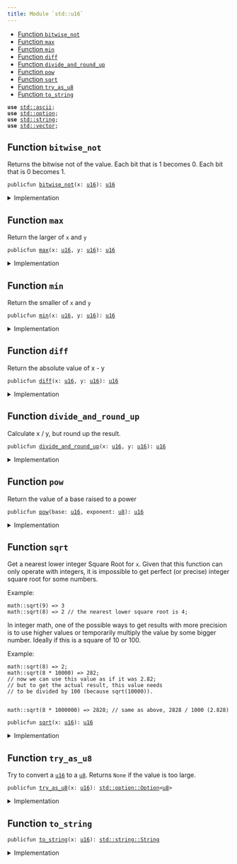 ```yaml
---
title: Module `std::u16`
---
```




-  [Function `bitwise_not`](#std_u16_bitwise_not)
-  [Function `max`](#std_u16_max)
-  [Function `min`](#std_u16_min)
-  [Function `diff`](#std_u16_diff)
-  [Function `divide_and_round_up`](#std_u16_divide_and_round_up)
-  [Function `pow`](#std_u16_pow)
-  [Function `sqrt`](#std_u16_sqrt)
-  [Function `try_as_u8`](#std_u16_try_as_u8)
-  [Function `to_string`](#std_u16_to_string)


<pre><code><b>use</b> <a href="std/ascii.md#std_ascii">std::ascii</a>;
<b>use</b> <a href="std/option.md#std_option">std::option</a>;
<b>use</b> <a href="std/string.md#std_string">std::string</a>;
<b>use</b> <a href="std/vector.md#std_vector">std::vector</a>;
</code></pre>



<a name="std_u16_bitwise_not"></a>

## Function `bitwise_not`

Returns the bitwise not of the value.
Each bit that is 1 becomes 0. Each bit that is 0 becomes 1.


<pre><code>publicfun <a href="std/u16.md#std_u16_bitwise_not">bitwise_not</a>(x: <a href="std/u16.md#std_u16">u16</a>): <a href="std/u16.md#std_u16">u16</a>
</code></pre>



<details>
<summary>Implementation</summary>


<pre><code><b>public</b> <b>fun</b> <a href="std/u16.md#std_u16_bitwise_not">bitwise_not</a>(x: <a href="std/u16.md#std_u16">u16</a>): <a href="std/u16.md#std_u16">u16</a> {
    x ^ <a href="std/u16.md#std_u16_max_value">max_value</a>!()
}
</code></pre>



</details>

<a name="std_u16_max"></a>

## Function `max`

Return the larger of <code>x</code> and <code>y</code>


<pre><code>publicfun <a href="std/u16.md#std_u16_max">max</a>(x: <a href="std/u16.md#std_u16">u16</a>, y: <a href="std/u16.md#std_u16">u16</a>): <a href="std/u16.md#std_u16">u16</a>
</code></pre>



<details>
<summary>Implementation</summary>


<pre><code><b>public</b> <b>fun</b> <a href="std/u16.md#std_u16_max">max</a>(x: <a href="std/u16.md#std_u16">u16</a>, y: <a href="std/u16.md#std_u16">u16</a>): <a href="std/u16.md#std_u16">u16</a> {
    <a href="std/macros.md#std_macros_num_max">std::macros::num_max</a>!(x, y)
}
</code></pre>



</details>

<a name="std_u16_min"></a>

## Function `min`

Return the smaller of <code>x</code> and <code>y</code>


<pre><code>publicfun <a href="std/u16.md#std_u16_min">min</a>(x: <a href="std/u16.md#std_u16">u16</a>, y: <a href="std/u16.md#std_u16">u16</a>): <a href="std/u16.md#std_u16">u16</a>
</code></pre>



<details>
<summary>Implementation</summary>


<pre><code><b>public</b> <b>fun</b> <a href="std/u16.md#std_u16_min">min</a>(x: <a href="std/u16.md#std_u16">u16</a>, y: <a href="std/u16.md#std_u16">u16</a>): <a href="std/u16.md#std_u16">u16</a> {
    <a href="std/macros.md#std_macros_num_min">std::macros::num_min</a>!(x, y)
}
</code></pre>



</details>

<a name="std_u16_diff"></a>

## Function `diff`

Return the absolute value of x - y


<pre><code>publicfun <a href="std/u16.md#std_u16_diff">diff</a>(x: <a href="std/u16.md#std_u16">u16</a>, y: <a href="std/u16.md#std_u16">u16</a>): <a href="std/u16.md#std_u16">u16</a>
</code></pre>



<details>
<summary>Implementation</summary>


<pre><code><b>public</b> <b>fun</b> <a href="std/u16.md#std_u16_diff">diff</a>(x: <a href="std/u16.md#std_u16">u16</a>, y: <a href="std/u16.md#std_u16">u16</a>): <a href="std/u16.md#std_u16">u16</a> {
    <a href="std/macros.md#std_macros_num_diff">std::macros::num_diff</a>!(x, y)
}
</code></pre>



</details>

<a name="std_u16_divide_and_round_up"></a>

## Function `divide_and_round_up`

Calculate x / y, but round up the result.


<pre><code>publicfun <a href="std/u16.md#std_u16_divide_and_round_up">divide_and_round_up</a>(x: <a href="std/u16.md#std_u16">u16</a>, y: <a href="std/u16.md#std_u16">u16</a>): <a href="std/u16.md#std_u16">u16</a>
</code></pre>



<details>
<summary>Implementation</summary>


<pre><code><b>public</b> <b>fun</b> <a href="std/u16.md#std_u16_divide_and_round_up">divide_and_round_up</a>(x: <a href="std/u16.md#std_u16">u16</a>, y: <a href="std/u16.md#std_u16">u16</a>): <a href="std/u16.md#std_u16">u16</a> {
    <a href="std/macros.md#std_macros_num_divide_and_round_up">std::macros::num_divide_and_round_up</a>!(x, y)
}
</code></pre>



</details>

<a name="std_u16_pow"></a>

## Function `pow`

Return the value of a base raised to a power


<pre><code>publicfun <a href="std/u16.md#std_u16_pow">pow</a>(base: <a href="std/u16.md#std_u16">u16</a>, exponent: <a href="std/u8.md#std_u8">u8</a>): <a href="std/u16.md#std_u16">u16</a>
</code></pre>



<details>
<summary>Implementation</summary>


<pre><code><b>public</b> <b>fun</b> <a href="std/u16.md#std_u16_pow">pow</a>(base: <a href="std/u16.md#std_u16">u16</a>, exponent: <a href="std/u8.md#std_u8">u8</a>): <a href="std/u16.md#std_u16">u16</a> {
    <a href="std/macros.md#std_macros_num_pow">std::macros::num_pow</a>!(base, exponent)
}
</code></pre>



</details>

<a name="std_u16_sqrt"></a>

## Function `sqrt`

Get a nearest lower integer Square Root for <code>x</code>. Given that this
function can only operate with integers, it is impossible
to get perfect (or precise) integer square root for some numbers.

Example:
```
math::sqrt(9) => 3
math::sqrt(8) => 2 // the nearest lower square root is 4;
```

In integer math, one of the possible ways to get results with more
precision is to use higher values or temporarily multiply the
value by some bigger number. Ideally if this is a square of 10 or 100.

Example:
```
math::sqrt(8) => 2;
math::sqrt(8 * 10000) => 282;
// now we can use this value as if it was 2.82;
// but to get the actual result, this value needs
// to be divided by 100 (because sqrt(10000)).


math::sqrt(8 * 1000000) => 2828; // same as above, 2828 / 1000 (2.828)
```


<pre><code>publicfun <a href="std/u16.md#std_u16_sqrt">sqrt</a>(x: <a href="std/u16.md#std_u16">u16</a>): <a href="std/u16.md#std_u16">u16</a>
</code></pre>



<details>
<summary>Implementation</summary>


<pre><code><b>public</b> <b>fun</b> <a href="std/u16.md#std_u16_sqrt">sqrt</a>(x: <a href="std/u16.md#std_u16">u16</a>): <a href="std/u16.md#std_u16">u16</a> {
    <a href="std/macros.md#std_macros_num_sqrt">std::macros::num_sqrt</a>!&lt;<a href="std/u16.md#std_u16">u16</a>, <a href="std/u32.md#std_u32">u32</a>&gt;(x, 16)
}
</code></pre>



</details>

<a name="std_u16_try_as_u8"></a>

## Function `try_as_u8`

Try to convert a <code><a href="std/u16.md#std_u16">u16</a></code> to a <code><a href="std/u8.md#std_u8">u8</a></code>. Returns <code>None</code> if the value is too large.


<pre><code>publicfun <a href="std/u16.md#std_u16_try_as_u8">try_as_u8</a>(x: <a href="std/u16.md#std_u16">u16</a>): <a href="std/option.md#std_option_Option">std::option::Option</a>&lt;<a href="std/u8.md#std_u8">u8</a>&gt;
</code></pre>



<details>
<summary>Implementation</summary>


<pre><code><b>public</b> <b>fun</b> <a href="std/u16.md#std_u16_try_as_u8">try_as_u8</a>(x: <a href="std/u16.md#std_u16">u16</a>): Option&lt;<a href="std/u8.md#std_u8">u8</a>&gt; {
    <a href="std/macros.md#std_macros_try_as_u8">std::macros::try_as_u8</a>!(x)
}
</code></pre>



</details>

<a name="std_u16_to_string"></a>

## Function `to_string`



<pre><code>publicfun <a href="std/u16.md#std_u16_to_string">to_string</a>(x: <a href="std/u16.md#std_u16">u16</a>): <a href="std/string.md#std_string_String">std::string::String</a>
</code></pre>



<details>
<summary>Implementation</summary>


<pre><code><b>public</b> <b>fun</b> <a href="std/u16.md#std_u16_to_string">to_string</a>(x: <a href="std/u16.md#std_u16">u16</a>): String {
    <a href="std/macros.md#std_macros_num_to_string">std::macros::num_to_string</a>!(x)
}
</code></pre>



</details>
